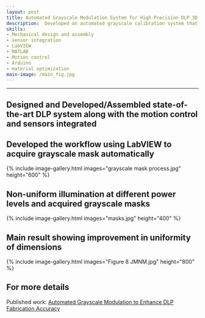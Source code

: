 ```yaml
---
layout: post
title: Automated Grayscale Modulation System for High-Precision DLP 3D Printing
description:  Developed an automated grayscale calibration system that corrects non-uniform light distribution in DLP 3D printing. By integrating sensors, motion control, and pixel-level image correction, the solution improved dimensional accuracy and process consistency, enabling more reliable production of high-precision polymer parts.
skills: 
- Mechanical design and assembly
- sensor integration
- LabVIEW
- MATLAB
- Motion control
- Arduino
- material optimization
main-image: /main_fig.jpg 
---
```


---
## Designed and Developed/Assembled state-of-the-art DLP system along with the motion control and sensors integrated <br>

## Developed the workflow using LabVIEW to acquire grayscale mask automatically
{% include image-gallery.html images="grayscale mask process.jpg" height="600" %}<br>

## Non-uniform illumination at different power levels and acquired grayscale masks
{% include image-gallery.html images="masks.jpg" height="400" %} <br>

## Main result showing improvement in uniformity of dimensions
{% include image-gallery.html images="Figure 8 JMNM.jpg" height="800" %} <br>

## For more details
Published work: [Automated Grayscale Modulation to Enhance DLP Fabrication Accuracy](https://asmedigitalcollection.asme.org/micronanomanufacturing/article-abstract/13/2/021001/1209780/Automated-Grayscale-Modulation-to-Enhance-Digital)
